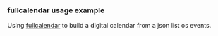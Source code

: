 ### fullcalendar usage example

Using [fullcalendar](https://fullcalendar.io) to build a digital calendar from a json list os events.
